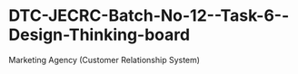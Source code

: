# DTC-JECRC-Batch-No-12--Task-6--Design-Thinking-board
Marketing Agency (Customer Relationship System)
